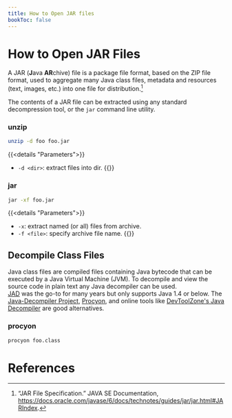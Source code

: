 ```yaml
---
title: How to Open JAR files
bookToc: false
---
```


# How to Open JAR Files

A JAR (**J**ava **AR**chive) file is a package file format, based on the ZIP file format, used to aggregate many Java class files, metadata and resources (text, images, etc.) into one file for distribution.[^jar-spec]

The contents of a JAR file can be extracted using any standard decompression tool, or the `jar` command line utility.

### unzip
```sh
unzip -d foo foo.jar
```
{{<details "Parameters">}}
- `-d <dir>`: extract files into dir.
{{</details>}}

### jar
```sh
jar -xf foo.jar
```
{{<details "Parameters">}}
- `-x`: extract named (or all) files from archive.
- `-f <file>`: specify archive file name.
{{</details>}}

## Decompile Class Files

Java class files are compiled files containing Java bytecode that can be executed by a Java Virtual Machine (JVM). To decompile and view the source code in plain text any Java decompiler can be used.  
[JAD](https://varaneckas.com/jad/) was the go-to for many years but only supports Java 1.4 or below. 
The [Java-Decompiler Project](https://java-decompiler.github.io/), [Procyon](https://bitbucket.org/mstrobel/procyon/wiki/Java%20Decompiler), and online tools like [DevToolZone's Java Decompiler](https://devtoolzone.com/decompiler/java) are good alternatives.

### procyon

```sh
procyon foo.class
```

# References

[^jar-spec]: “JAR File Specification.” JAVA SE Documentation, https://docs.oracle.com/javase/6/docs/technotes/guides/jar/jar.html#JARIndex.

